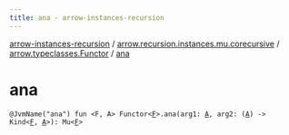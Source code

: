 ```yaml
---
title: ana - arrow-instances-recursion
---
```


[arrow-instances-recursion](../../index.html) / [arrow.recursion.instances.mu.corecursive](../index.html) / [arrow.typeclasses.Functor](index.html) / [ana](./ana.html)

# ana

`@JvmName("ana") fun <F, A> Functor<`[`F`](ana.html#F)`>.ana(arg1: `[`A`](ana.html#A)`, arg2: (`[`A`](ana.html#A)`) -> Kind<`[`F`](ana.html#F)`, `[`A`](ana.html#A)`>): Mu<`[`F`](ana.html#F)`>`